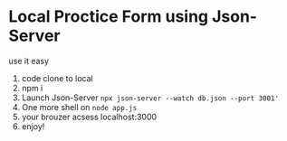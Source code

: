 # Local Proctice Form using Json-Server

use it easy

1. code clone to local
2. npm i 
3. Launch Json-Server `npx json-server --watch db.json --port 3001'`
4. One more shell on `node app.js`
5. your brouzer acsess localhost:3000
6. enjoy!


